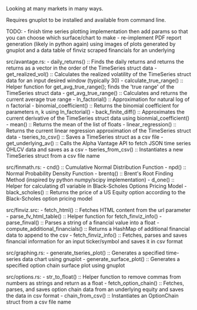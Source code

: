Looking at many markets in many ways.

Requires gnuplot to be installed and available from command line.

TODO:
    - finish time series plotting implementation then add params so that you can choose which surface/chart to make
    - re-implement PDF report generation (likely in python again) using images of plots generated by gnuplot and a data table of finviz scraped financials for an underlying

src/avantage.rs:
    - daily_returns() :: Finds the daily returns and returns the returns as a vector in the order of the TimeSeries struct data
    - get_realized_vol() :: Calculates the realized volatility of the TimeSeries struct data for an input desired window (typically 30)
    - calculate_true_range() :: Helper function for get_avg_true_range(); finds the 'true range' of the TimeSeries struct data
    - get_avg_true_range() :: Calculates and returns the current average true range
    - ln_factorial() :: Approximation for natural log of n factorial
    - binomial_coefficient() :: Returns the binomial coefficient for parameters n, k using ln_factorial()
    - back_finite_diff() :: Approximates the current derivative of the TimeSeries struct data using bionmial_coefficient()
    - mean() :: Returns the mean of the list of floats
    - linear_regression() :: Returns the current linear regression approximation of the TimeSeries struct data
    - tseries_to_csv() :: Saves a TimeSeries struct as a csv file
    - get_underlying_av() :: Calls the Alpha Vantage API to fetch JSON time series OHLCV data and saves as a csv
    - tseries_from_csv() :: Instantiates a new TimeSeries struct from a csv file name

src/finmath.rs:
    - cnd() :: Cumulative Normal Distribution Function
    - npd() :: Normal Probability Density Function
    - brentq() :: Brent's Root Finding Method (inspired by python numpy/scipy implementation)
    - d_one() :: Helper for calculating d1 variable in Black-Scholes Options Pricing Model
    - black_scholes() :: Returns the price of a US Equity option according to the Black-Scholes option pricing model

src/finviz.src:
    - fetch_html() :: Fetches HTML content from the url parameter
    - parse_fv_html_table() :: Helper function for fetch_finviz_info()
    - parse_finval() :: Parses a string of a financial value into a float
    - compute_additional_financials() :: Returns a HashMap of additional financial data to append to the csv
    - fetch_finviz_info() :: Fetches, parses and saves financial information for an input ticker/symbol and saves it in csv format

src/graphing.rs:
    - generate_tseries_plot() :: Generates a specified time-series data chart using gnuplot
    - generate_surface_plot() :: Generates a specified option chain surface plot using gnuplot

src/options.rs:
    - str_to_float() :: Helper function to remove commas from numbers as strings and return as a float
    - fetch_option_chain() :: Fetches, parses, and saves option chain data from an underlying equity and saves the data in csv format
    - chain_from_csv() :: Instantiates an OptionChain struct from a csv file name